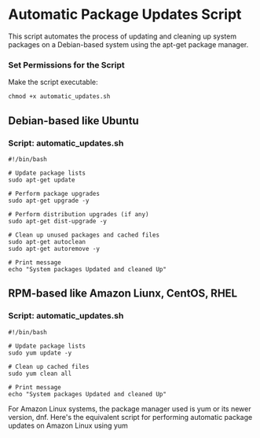 # Automatic Package Updates Script
This script automates the process of updating and cleaning up system packages on a Debian-based system using the apt-get package manager.

### Set Permissions for the Script
Make the script executable:
```
chmod +x automatic_updates.sh
```
## Debian-based like Ubuntu
### Script: automatic_updates.sh
```
#!/bin/bash

# Update package lists
sudo apt-get update

# Perform package upgrades
sudo apt-get upgrade -y

# Perform distribution upgrades (if any)
sudo apt-get dist-upgrade -y

# Clean up unused packages and cached files
sudo apt-get autoclean
sudo apt-get autoremove -y

# Print message
echo "System packages Updated and cleaned Up"
```

## RPM-based like Amazon Liunx, CentOS, RHEL
### Script: automatic_updates.sh
```
#!/bin/bash

# Update package lists
sudo yum update -y

# Clean up cached files
sudo yum clean all

# Print message
echo "System packages Updated and cleaned Up"
```
For Amazon Linux systems, the package manager used is yum or its newer version, dnf. Here's the equivalent script for performing automatic package updates on Amazon Linux using yum

